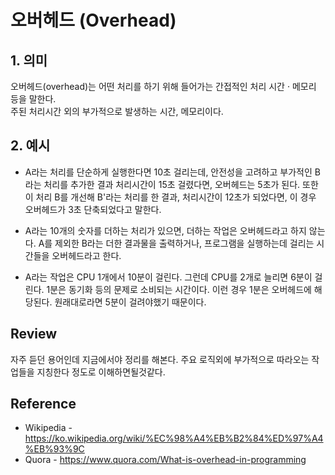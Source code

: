 # 오버헤드 (Overhead)

## 1. 의미
오버헤드(overhead)는 어떤 처리를 하기 위해 들어가는 간접적인 처리 시간 · 메모리 등을 말한다.<br/>
주된 처리시간 외의 부가적으로 발생하는 시간, 메모리이다.


## 2. 예시
* A라는 처리를 단순하게 실행한다면 10초 걸리는데, 안전성을 고려하고 부가적인 B라는 처리를 추가한 결과 처리시간이 15초 걸렸다면, 오버헤드는 5초가 된다. 또한 이 처리 B를 개선해 B'라는 처리를 한 결과, 처리시간이 12초가 되었다면, 이 경우 오버헤드가 3초 단축되었다고 말한다.

* A라는 10개의 숫자를 더하는 처리가 있으면, 더하는 작업은 오버헤드라고 하지 않는다. A를 제외한 B라는 더한 결과물을 출력하거나, 프로그램을 실행하는데 걸리는 시간들을 오버헤드라고 한다.

* A라는 작업은 CPU 1개에서 10분이 걸린다. 그런데 CPU를 2개로 늘리면 6분이 걸린다. 1분은 동기화 등의 문제로 소비되는 시간이다. 이런 경우 1분은 오버헤드에 해당된다. 원래대로라면 5분이 걸려야했기 때문이다.

## Review
자주 듣던 용어인데 지금에서야 정리를 해본다. 주요 로직외에 부가적으로 따라오는 작업들을 지칭한다 정도로 이해하면될것같다.

## Reference
* Wikipedia - https://ko.wikipedia.org/wiki/%EC%98%A4%EB%B2%84%ED%97%A4%EB%93%9C
* Quora - https://www.quora.com/What-is-overhead-in-programming
